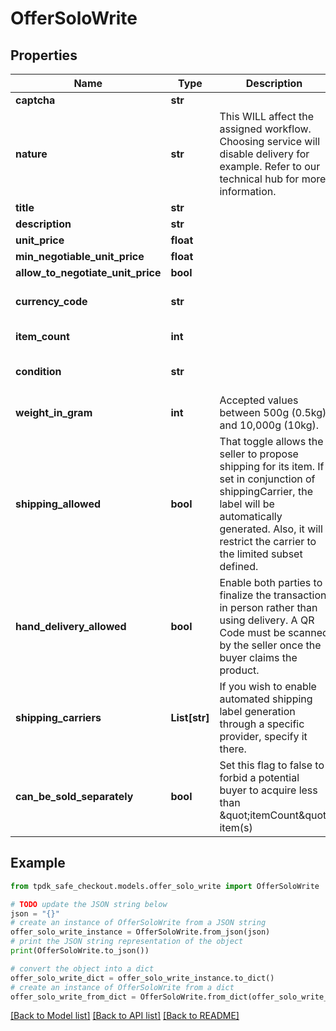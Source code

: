 # OfferSoloWrite



## Properties

Name | Type | Description | Notes
------------ | ------------- | ------------- | -------------
**captcha** | **str** |  | 
**nature** | **str** | This WILL affect the assigned workflow. Choosing service will disable delivery for example. Refer to our technical hub for more information. | [optional] [default to 'physical_item']
**title** | **str** |  | [optional] 
**description** | **str** |  | [optional] 
**unit_price** | **float** |  | [optional] 
**min_negotiable_unit_price** | **float** |  | [optional] 
**allow_to_negotiate_unit_price** | **bool** |  | 
**currency_code** | **str** |  | [optional] [default to 'EUR']
**item_count** | **int** |  | [optional] [default to 1]
**condition** | **str** |  | [optional] [default to 'USED']
**weight_in_gram** | **int** | Accepted values between 500g (0.5kg) and 10,000g (10kg). | [optional] 
**shipping_allowed** | **bool** | That toggle allows the seller to propose shipping for its item. If set in conjunction of shippingCarrier, the label will be automatically generated. Also, it will restrict the carrier to the limited subset defined. | [optional] 
**hand_delivery_allowed** | **bool** | Enable both parties to finalize the transaction in person rather than using delivery. A QR Code must be scanned by the seller once the buyer claims the product. | [optional] [default to True]
**shipping_carriers** | **List[str]** | If you wish to enable automated shipping label generation through a specific provider, specify it there. | [optional] 
**can_be_sold_separately** | **bool** | Set this flag to false to forbid a potential buyer to acquire less than \&quot;itemCount\&quot; item(s) | [optional] [default to True]

## Example

```python
from tpdk_safe_checkout.models.offer_solo_write import OfferSoloWrite

# TODO update the JSON string below
json = "{}"
# create an instance of OfferSoloWrite from a JSON string
offer_solo_write_instance = OfferSoloWrite.from_json(json)
# print the JSON string representation of the object
print(OfferSoloWrite.to_json())

# convert the object into a dict
offer_solo_write_dict = offer_solo_write_instance.to_dict()
# create an instance of OfferSoloWrite from a dict
offer_solo_write_from_dict = OfferSoloWrite.from_dict(offer_solo_write_dict)
```
[[Back to Model list]](../README.md#documentation-for-models) [[Back to API list]](../README.md#documentation-for-api-endpoints) [[Back to README]](../README.md)


